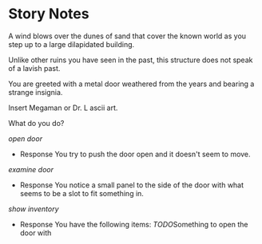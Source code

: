 # Story Notes
A wind blows over the dunes of sand that cover the known world as you step up to a large dilapidated building.

Unlike other ruins you have seen in the past, this structure does not speak of a lavish past.

You are greeted with a metal door weathered from the years and bearing a strange insignia.

Insert Megaman or Dr. L ascii art.

What do you do?

*open door*

- Response
You try to push the door open and it doesn't seem to move.

*examine door*

- Response
You notice a small panel to the side of the door with what seems to be a slot to fit something in.

*show inventory*

- Response
You have the following items:
*TODO*Something to open the door with 
